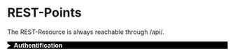 # REST-Points

The REST-Resource is always reachable through /api/.

<details>
<summary style="background-color: black; color:white;">
    <b>Authentification</b>
</summary

The Authentification is utilized statefull. Meaning, the Server keeps the refference for the authentification of the user. 

#### Is Authenticated

Whether or not you are authenticated can be read by the following path:

```
GET
/api/authenticated

Returns 200 (OK) if authenticated
401 (UNAUTHORIZED) else.
```

#### Registration

```
POST
/api/users/
Request-Body:
{
    "username":"USERNAME",
    "email":"EMAIL@EMAIL.EMAIL",
    "password":"password"
}

Returns 202 (ACCEPTED) if okay
409 (CONFLICT) if the username or email is already persisted.

Example Response (Okay):

{
    "messages":[
        "msg":"OK"
    ]
}
```

After a successfull registration, the user is automatically authenticated. No separate post to login is required.

#### Login

```
POST
/api/users/{id}/authenticated
Request-Body:
{
    "password":"PASSWORD"
}

Returns 202 (ACCEPTED) if okay
208 (ALREADY_REPORTED) if the user already is logged in
406 (NOT_ACCEPTABLE) if either the id is not found or the password is incorrect (to prevent bruteforce).
```

#### Logout

```
DELETE
/api/authenticated

Returns 202 (ACCEPTED) if okay
208 (ALREADY_REPORTED) if the user already is logged out
```

</details>

